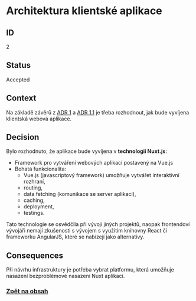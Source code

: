# Architektura klientské aplikace

## ID

2

## Status 

Accepted

## Context 

Na základě závěrů z [ADR 1](1-platforms.md) a [ADR 1.1](1.1-server-client.md) je třeba rozhodnout, jak bude vyvíjena klientská webová aplikace. 

## Decision 

Bylo rozhodnuto, že aplikace bude vyvíjena v **technologii Nuxt.js**:
- Framework pro vytváření webových aplikací postavený na Vue.js
- Bohatá funkcionalita:
  - Vue.js (javascriptový framework) umožňuje vytvářet interaktivní rozhraní,
  - routing,
  - data fetching (komunikace se server aplikací),
  - caching,
  - deployment,
  - testings.

Tato technologie se osvědčila při vývoji jiných projektů, naopak frontendoví vývojáři nemají zkušenosti s vývojem s využitím knihovny React či frameworku AngularJS, které se nabízejí jako alternativy.   

## Consequences

Při návrhu infrastruktury je potřeba vybrat platformu, která umožňuje nasazení bezproblémové nasazení Nuxt aplikací.

### [Zpět na obsah](../README.md#obsah)